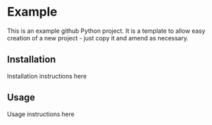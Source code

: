 Example
=======

This is an example github Python project. It is a template to allow easy creation of a new project - just copy it and amend as necessary.


Installation
------------

Installation instructions here


Usage
-----

Usage instructions here